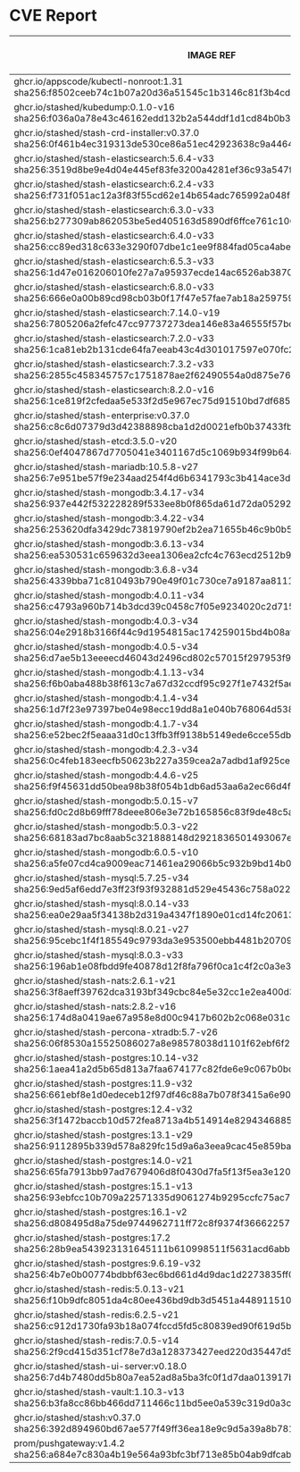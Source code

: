 # CVE Report
|                                                         IMAGE REF                                                         |      OS       | CRITICAL<BR>(OS, OTHER) | HIGH<BR>(OS, OTHER) | MEDIUM<BR>(OS, OTHER) | LOW<BR>(OS, OTHER) | UNKNOWN<BR>(OS, OTHER) |
|---------------------------------------------------------------------------------------------------------------------------|---------------|-------------------------|---------------------|-----------------------|--------------------|------------------------|
| ghcr.io/appscode/kubectl-nonroot:1.31<br>sha256:f8502ceeb74c1b07a20d36a51545c1b3146c81f3b4cd2cf1e110e19c8ed02a75          |               | 0, 0                    | 0, 2                | 0, 2                  | 0, 0               | 0, 0                   |
| ghcr.io/stashed/kubedump:0.1.0-v16<br>sha256:f036a0a78e43c46162edd132b2a544ddf1d1cd84b0b36c44ee99c806c2c3fa2f             |               | 0, 4                    | 0, 44               | 0, 29                 | 0, 1               | 0, 0                   |
| ghcr.io/stashed/stash-crd-installer:v0.37.0<br>sha256:0f461b4ec319313de530ce86a51ec42923638c9a4464584074178aab0b438b03    | debian 12.8   | 0, 0                    | 0, 1                | 0, 0                  | 0, 0               | 0, 0                   |
| ghcr.io/stashed/stash-elasticsearch:5.6.4-v33<br>sha256:3519d8be9e4d04e445ef83fe3200a4281ef36c93a547f5c2405fd9470098630a  | alpine 3.17.3 | 0, 4                    | **2**, 51           | 38, 36                | 4, 2               | 0, 0                   |
| ghcr.io/stashed/stash-elasticsearch:6.2.4-v33<br>sha256:f731f051ac12a3f83f55cd62e14b654adc765992a048f4d54be56896aa73e6ff  | alpine 3.17.3 | 0, 4                    | **2**, 51           | 38, 36                | 4, 2               | 0, 0                   |
| ghcr.io/stashed/stash-elasticsearch:6.3.0-v33<br>sha256:b277309ab862053be5ed405163d5890df6ffce761c1060789863a3d3f9e9358f  | alpine 3.17.3 | 0, 4                    | **2**, 51           | 38, 36                | 4, 2               | 0, 0                   |
| ghcr.io/stashed/stash-elasticsearch:6.4.0-v33<br>sha256:cc89ed318c633e3290f07dbe1c1ee9f884fad05ca4abeb39230004cdac8acdc7  | alpine 3.17.3 | 0, 4                    | **2**, 51           | 38, 36                | 4, 2               | 0, 0                   |
| ghcr.io/stashed/stash-elasticsearch:6.5.3-v33<br>sha256:1d47e016206010fe27a7a95937ecde14ac6526ab3870873893ee7a4e42c68ce4  | alpine 3.17.3 | 0, 4                    | **2**, 51           | 38, 36                | 4, 2               | 0, 0                   |
| ghcr.io/stashed/stash-elasticsearch:6.8.0-v33<br>sha256:666e0a00b89cd98cb03b0f17f47e57fae7ab18a259759d0fafca6d706da53d62  | alpine 3.17.3 | 0, 4                    | **2**, 51           | 38, 36                | 4, 2               | 0, 0                   |
| ghcr.io/stashed/stash-elasticsearch:7.14.0-v19<br>sha256:7805206a2fefc47cc97737273dea146e83a46555f57bc8981684390fb27b7655 | alpine 3.18.3 | 0, 4                    | **2**, 48           | 34, 35                | 4, 2               | 0, 0                   |
| ghcr.io/stashed/stash-elasticsearch:7.2.0-v33<br>sha256:1ca81eb2b131cde64fa7eeab43c4d301017597e070fc2531a66e60f933448f8f  | alpine 3.17.3 | 0, 4                    | **2**, 51           | 38, 36                | 4, 2               | 0, 0                   |
| ghcr.io/stashed/stash-elasticsearch:7.3.2-v33<br>sha256:2855c458345757c1751878ae2f62490554a0d875e7662fa186c5caff734dee04  | alpine 3.17.3 | 0, 4                    | **2**, 51           | 38, 37                | 4, 2               | 0, 0                   |
| ghcr.io/stashed/stash-elasticsearch:8.2.0-v16<br>sha256:1ce819f2cfedaa5e533f2d5e967ec75d91510bd7df685eadfb3701011c5539b0  | alpine 3.18.3 | 0, 4                    | **2**, 47           | 34, 35                | 4, 2               | 0, 0                   |
| ghcr.io/stashed/stash-enterprise:v0.37.0<br>sha256:c8c6d07379d3d42388898cba1d2d0021efb0b37433fb08fb7d398cbff61d3ac4       |               | 0, 4                    | 0, 44               | 0, 30                 | 0, 2               | 0, 0                   |
| ghcr.io/stashed/stash-etcd:3.5.0-v20<br>sha256:0ef4047867d7705041e3401167d5c1069b934f99b648030c6854d9644d1ec226           | debian 10.7   | **14**, 19              | **27**, 209         | 25, 134               | 5, 4               | 2, 0                   |
| ghcr.io/stashed/stash-mariadb:10.5.8-v27<br>sha256:7e951be57f9e234aad254f4d6b6341793c3b414ace3d7b600eb155b9aad0aa1e       | ubuntu 20.04  | 0, 8                    | **9**, 88           | 604, 59               | 98, 2              | 0, 0                   |
| ghcr.io/stashed/stash-mongodb:3.4.17-v34<br>sha256:937e442f532228289f533ee8b0f865da61d72da05292e375083a2eafa1550156       | debian 8.11   | **4**, 4                | **35**, 45          | 32, 31                | 7, 1               | 13, 0                  |
| ghcr.io/stashed/stash-mongodb:3.4.22-v34<br>sha256:253620dfa3429dc73819790ef2b2ea71655b46c9b0b5781c7978451bb12f378f       | ubuntu 16.04  | 0, 4                    | **2**, 45           | 34, 31                | 48, 1              | 0, 0                   |
| ghcr.io/stashed/stash-mongodb:3.6.13-v34<br>sha256:ea530531c659632d3eea1306ea2cfc4c763ecd2512b91633bde43c0b944b93f2       | ubuntu 16.04  | 0, 4                    | **2**, 45           | 34, 31                | 48, 1              | 0, 0                   |
| ghcr.io/stashed/stash-mongodb:3.6.8-v34<br>sha256:4339bba71c810493b790e49f01c730ce7a9187aa81112ffde7754fb0f53c32cc        | debian 9.5    | **18**, 4               | **96**, 45          | 43, 31                | 25, 1              | 12, 0                  |
| ghcr.io/stashed/stash-mongodb:4.0.11-v34<br>sha256:c4793a960b714b3dcd39c0458c7f05e9234020c2d7150ff04d30f5b9b11d2d6e       | ubuntu 16.04  | 0, 4                    | **2**, 45           | 76, 31                | 54, 1              | 0, 0                   |
| ghcr.io/stashed/stash-mongodb:4.0.3-v34<br>sha256:04e2918b3166f44c9d1954815ac174259015bd4b08af46130f465030d8b67079        | ubuntu 16.04  | 0, 4                    | **12**, 45          | 140, 31               | 84, 1              | 0, 0                   |
| ghcr.io/stashed/stash-mongodb:4.0.5-v34<br>sha256:d7ae5b13eeeecd46043d2496cd802c57015f297953f90d800b8102d03b21c114        | ubuntu 16.04  | 0, 4                    | **2**, 45           | 99, 31                | 65, 1              | 0, 0                   |
| ghcr.io/stashed/stash-mongodb:4.1.13-v34<br>sha256:f6b0aba488b38f613c7a67d32ccdf95c927f1e7432f5ae8f3d4c2ef254f5a6ac       | ubuntu 18.04  | 0, 4                    | **15**, 45          | 261, 31               | 163, 1             | 0, 0                   |
| ghcr.io/stashed/stash-mongodb:4.1.4-v34<br>sha256:1d7f23e97397be04e98ecc19dd8a1e040b768064d5388ce5a264bb30b4718c88        | ubuntu 16.04  | 0, 4                    | **12**, 45          | 140, 31               | 84, 1              | 0, 0                   |
| ghcr.io/stashed/stash-mongodb:4.1.7-v34<br>sha256:e52bec2f5eaaa31d0c13ffb3ff9138b5149ede6cce55db3644191f9d290e8066        | ubuntu 16.04  | 0, 4                    | **2**, 45           | 99, 31                | 65, 1              | 0, 0                   |
| ghcr.io/stashed/stash-mongodb:4.2.3-v34<br>sha256:0c4feb183eecfb50623b227a359cea2a7adbd1af925ce6f1e61fb7d4e31c1f5d        | ubuntu 18.04  | 0, 4                    | **15**, 45          | 229, 31               | 149, 1             | 0, 0                   |
| ghcr.io/stashed/stash-mongodb:4.4.6-v25<br>sha256:f9f45631dd50bea98b38f054b1db6ad53aa6a2ec66d4f9c64bb8577d3d6f7ff6        | ubuntu 18.04  | 0, 8                    | **11**, 89          | 163, 61               | 101, 2             | 0, 0                   |
| ghcr.io/stashed/stash-mongodb:5.0.15-v7<br>sha256:fd0c2d8b69fff78deee806e3e72b165856c83f9de48c5af7edb3658863044e05        | ubuntu 20.04  | 0, 8                    | **8**, 89           | 220, 61               | 98, 2              | 0, 0                   |
| ghcr.io/stashed/stash-mongodb:5.0.3-v22<br>sha256:68183ad7bc8aab5c321888148d2921836501493067e4886f19574969af3126a2        | ubuntu 20.04  | 0, 8                    | **8**, 89           | 220, 61               | 98, 2              | 0, 0                   |
| ghcr.io/stashed/stash-mongodb:6.0.5-v10<br>sha256:a5fe07cd4ca9009eac71461ea29066b5c932b9bd14b0805b1526f4317e82ba9d        | ubuntu 22.04  | 0, 7                    | **4**, 78           | 69, 54                | 46, 3              | 0, 0                   |
| ghcr.io/stashed/stash-mysql:5.7.25-v34<br>sha256:9ed5af6edd7e3ff23f93f932881d529e45436c758a022e15abe163d7fe04a125         | debian 10.13  | 0, 7                    | **2**, 75           | 6, 49                 | 0, 2               | 0, 0                   |
| ghcr.io/stashed/stash-mysql:8.0.14-v33<br>sha256:ea0e29aa5f34138b2d319a4347f1890e01cd14fc206135e7cc9b0f04dace9d51         | debian 9.6    | **12**, 4               | **91**, 44          | 32, 29                | 21, 1              | 8, 0                   |
| ghcr.io/stashed/stash-mysql:8.0.21-v27<br>sha256:95cebc1f4f185549c9793da3e953500ebb4481b2070976cd21815b35a66670e6         | debian 10.6   | **25**, 8               | **103**, 88         | 80, 59                | 5, 2               | 8, 0                   |
| ghcr.io/stashed/stash-mysql:8.0.3-v33<br>sha256:196ab1e08fbdd9fe40878d12f8fa796f0ca1c4f2c0a3e3750ceaeb0e96aa6ffb          | debian 8.10   | **12**, 4               | **58**, 44          | 37, 29                | 7, 1               | 16, 0                  |
| ghcr.io/stashed/stash-nats:2.6.1-v21<br>sha256:3f8aeff39762dca3193bf349cbc84e5e32cc1e2ea400d315de66514469ee9fc8           | debian 12.8   | 0, 8                    | 0, 78               | 0, 53                 | 0, 2               | 0, 0                   |
| ghcr.io/stashed/stash-nats:2.8.2-v16<br>sha256:174d8a0419ae67a958e8d00c9417b602b2c068e031cdd26dd4d90edf88378335           | debian 12.8   | 0, 8                    | 0, 78               | 0, 53                 | 0, 2               | 0, 0                   |
| ghcr.io/stashed/stash-percona-xtradb:5.7-v26<br>sha256:06f8530a15525086027a8e98578038d1101f62ebf6f211cd5a0cd4700cef0352   | debian 12.5   | **4**, 5                | **24**, 46          | 34, 33                | 4, 1               | 0, 0                   |
| ghcr.io/stashed/stash-postgres:10.14-v32<br>sha256:1aea41a2d5b65d813a7faa674177c82fde6e9c067b0bc2fc1cf1f081e7de0fd6       | alpine 3.12.1 | **4**, 4                | **40**, 45          | 17, 31                | 2, 1               | 0, 0                   |
| ghcr.io/stashed/stash-postgres:11.9-v32<br>sha256:661ebf8e1d0edeceb12f97df46c88a7b078f3415a6e9028de9e3eb7ff10e56fd        | alpine 3.12.1 | **4**, 4                | **40**, 45          | 17, 31                | 2, 1               | 0, 0                   |
| ghcr.io/stashed/stash-postgres:12.4-v32<br>sha256:3f1472baccb10d572fea8713a4b514914e8294346885e6f586708186ed73e9ca        | alpine 3.12.1 | **4**, 4                | **40**, 45          | 17, 31                | 2, 1               | 0, 0                   |
| ghcr.io/stashed/stash-postgres:13.1-v29<br>sha256:9112895b339d578a829fc15d9a6a3eea9cac45e859ba7fb9336c7fa29204ad85        | alpine 3.13.1 | **4**, 4                | **45**, 45          | 17, 31                | 2, 1               | 0, 0                   |
| ghcr.io/stashed/stash-postgres:14.0-v21<br>sha256:65fa7913bb97ad7679406d8f0430d7fa5f13f5ea3e120348c4c2690a4af19adb        | alpine 3.14.2 | **2**, 4                | **40**, 45          | 15, 31                | 0, 1               | 0, 0                   |
| ghcr.io/stashed/stash-postgres:15.1-v13<br>sha256:93ebfcc10b709a22571335d9061274b9295ccfc75ac72708da0bcc6f72a528ef        | alpine 3.17.1 | **1**, 4                | **20**, 45          | 49, 31                | 4, 1               | 0, 0                   |
| ghcr.io/stashed/stash-postgres:16.1-v2<br>sha256:d808495d8a75de9744962711ff72c8f9374f366622573651d81be6911c61b8a1         | alpine 3.19.1 | 0, 4                    | **1**, 45           | 21, 31                | 4, 1               | 0, 0                   |
| ghcr.io/stashed/stash-postgres:17.2<br>sha256:28b9ea543923131645111b610998511f5631acd6abb7c4259be98298276b5433            | alpine 3.21.0 | 0, 7                    | 0, 75               | 0, 49                 | 0, 2               | 0, 0                   |
| ghcr.io/stashed/stash-postgres:9.6.19-v32<br>sha256:4b7e0b00774bdbbf63ec6bd661d4d9dac1d2273835ff00735ede4352cd8a8e42      | alpine 3.12.1 | **4**, 4                | **40**, 45          | 17, 31                | 2, 1               | 0, 0                   |
| ghcr.io/stashed/stash-redis:5.0.13-v21<br>sha256:f10b9dfc8051da4c80ee436bd9db3d5451a448911510ae02c221a3bc99742266         | debian 11.5   | **5**, 11               | **42**, 116         | 30, 77                | 8, 4               | 1, 0                   |
| ghcr.io/stashed/stash-redis:6.2.5-v21<br>sha256:c912d1730fa93b18a074fccd5fd5c80839ed90f619d5b3626653d94035737d76          | debian 11.5   | **5**, 11               | **42**, 116         | 30, 77                | 8, 4               | 1, 0                   |
| ghcr.io/stashed/stash-redis:7.0.5-v14<br>sha256:2f9cd415d351cf78e7d3a128373427eed220d35447d583657c1a3b51b5930c9d          | debian 11.5   | **5**, 11               | **42**, 116         | 30, 77                | 8, 4               | 1, 0                   |
| ghcr.io/stashed/stash-ui-server:v0.18.0<br>sha256:7d4b7480dd5b80a7ea52ad8a5ba3fc0f1d7daa013917b697d4709ec3314f34f0        | debian 12.8   | 0, 0                    | 0, 1                | 0, 0                  | 0, 0               | 0, 0                   |
| ghcr.io/stashed/stash-vault:1.10.3-v13<br>sha256:b3fa8cc86bb466dd711466c11bd5ee0a539c319d0a3c333a0af87ccb94037404         | alpine 3.14.8 | 0, 9                    | **8**, 86           | 4, 66                 | 0, 5               | 0, 0                   |
| ghcr.io/stashed/stash:v0.37.0<br>sha256:392d894960bd67ae577f49ff36ea18e9c9d5a39a8b7815d8a7cf69af8bfadecf                  |               | 0, 4                    | 0, 44               | 0, 29                 | 0, 2               | 0, 0                   |
| prom/pushgateway:v1.4.2<br>sha256:a684e7c830a4b19e564a93bfc3bf713e85b04ab9dfcab5633c14cbba241f9231                        |               | 0, 5                    | 0, 47               | 0, 30                 | 0, 1               | 0, 0                   |
